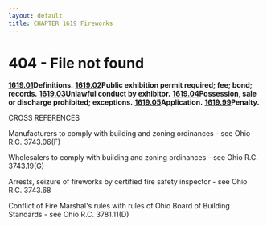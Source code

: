 ```yaml
---
layout: default 
title: CHAPTER 1619 Fireworks 
---
```


<H1>404 - File not found</H1>

[**1619.01**](5a9e72f7.html)**Definitions.**
[**1619.02**](5ab8060d.html)**Public exhibition permit required; fee;
bond; records.** [**1619.03**](5ac7d3c8.html)**Unlawful conduct by
exhibitor.** [**1619.04**](5ad23951.html)**Possession, sale or discharge
prohibited; exceptions.** [**1619.05**](5aded720.html)**Application.**
[**1619.99**](5aed1026.html)**Penalty.**

CROSS REFERENCES

Manufacturers to comply with building and zoning ordinances - see Ohio
R.C. 3743.06(F)

Wholesalers to comply with building and zoning ordinances - see Ohio
R.C. 3743.19(G)

Arrests, seizure of fireworks by certified fire safety inspector - see
Ohio R.C. 3743.68

Conflict of Fire Marshal's rules with rules of Ohio Board of Building
Standards - see Ohio R.C. 3781.11(D)
